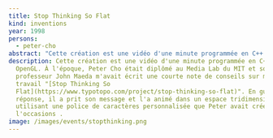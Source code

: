```yaml
---
title: Stop Thinking So Flat
kind: inventions
year: 1998
persons:
  - peter-cho
abstract: "Cette création est une vidéo d'une minute programmée en C++ et OpenGL. "
description: Cette création est une vidéo d'une minute programmée en C++ et
  OpenGL. À l'époque, Peter Cho était diplômé au Media Lab du MIT et son
  professeur John Maeda m'avait écrit une courte note de conseils sur mon
  travail "[Stop Thinking So
  Flat](https://www.typotopo.com/project/stop-thinking-so-flat)". En guise de
  réponse, il a prit son message et l'a animé dans un espace tridimensionnel, en
  utilisant une police de caractères personnalisée que Peter avait créée pour
  l'occasions .
image: /images/events/stopthinking.png
---
```

